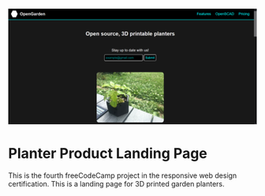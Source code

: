 ![Website Image](image.png)
# Planter Product Landing Page
 This is the fourth freeCodeCamp project in the responsive web design certification. This is a landing page for 3D printed garden planters.
